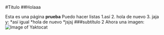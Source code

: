 #Título
##Holaaa

Esta es una página **prueba**
Puedo hacer listas
1.así
2. hola de nuevo
3. jaja
y:
*así igual
*hola de nuevo
*jsjsj
###subtítulo 2
Ahora una imagen:
![Image of Yaktocat](https://octodex.github.com/images/yaktocat.png)
